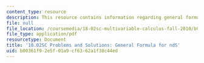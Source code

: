 ```yaml
---
content_type: resource
description: This resource contains information regarding general formula for ndS.
file: null
file_location: /coursemedia/18-02sc-multivariable-calculus-fall-2010/b00361f92e5f01a9cf6362a1f38c44ed_MIT18_02SC_we_83_comb.pdf
file_type: application/pdf
resourcetype: Document
title: '18.02SC Problems and Solutions: General Formula for ndS'
uid: b00361f9-2e5f-01a9-cf63-62a1f38c44ed
---
```

